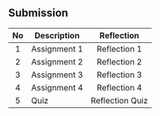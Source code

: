 ## Submission
| No | Description  | Reflection |
| :-----: |  ------ | :-----: | 
| 1 | Assignment 1 | Reflection 1 | 
| 2 | Assignment 2 | Reflection 2 | 
| 3 | Assignment 3 | Reflection 3 | 
| 4 | Assignment 4 | Reflection 4 |
| 5 | Quiz | Reflection Quiz |
